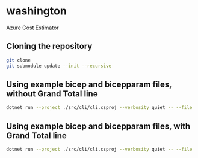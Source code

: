 # washington

Azure Cost Estimator

## Cloning the repository

```bash
git clone
git submodule update --init --recursive
```

## Using example bicep and bicepparam files, without Grand Total line

```bash
dotnet run --project ./src/cli/cli.csproj --verbosity quiet -- --file ./samples/all.bicep --params-file ./samples/all.bicepparam
```

## Using example bicep and bicepparam files, with Grand Total line

```bash
dotnet run --project ./src/cli/cli.csproj --verbosity quiet -- --file ./samples/all.bicep --params-file ./samples/all.bicepparam --grand-total
```
